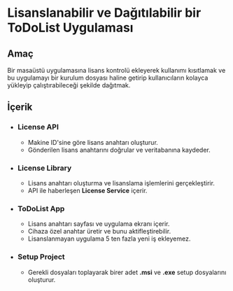 # Lisanslanabilir ve Dağıtılabilir bir ToDoList Uygulaması

## Amaç

Bir masaüstü uygulamasına lisans kontrolü ekleyerek kullanımı kısıtlamak ve bu uygulamayı bir kurulum dosyası haline getirip kullanıcıların kolayca yükleyip çalıştırabileceği şekilde dağıtmak.

## İçerik

- ### License API

  - Makine ID'sine göre lisans anahtarı oluşturur.
  - Gönderilen lisans anahtarını doğrular ve veritabanına kaydeder.

- ### License Library

  - Lisans anahtarı oluşturma ve lisanslama işlemlerini gerçekleştirir.
  - API ile haberleşen **License Service** içerir.

- ### ToDoList App

  - Lisans anahtarı sayfası ve uygulama ekranı içerir.
  - Cihaza özel anahtar üretir ve bunu aktifleştirebilir.
  - Lisanslanmayan uygulama 5 ten fazla yeni iş ekleyemez.

- ### Setup Project

  - Gerekli dosyaları toplayarak birer adet **.msi** ve **.exe** setup dosyalarını oluşturur.
